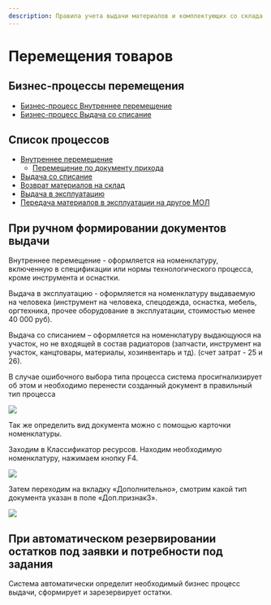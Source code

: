 ```yaml
---
description: Правила учета выдачи материалов и комплектующих со склада
---
```


# Перемещения товаров

## Бизнес-процессы перемещения

* [Бизнес-процесс Внутреннее перемещение](biznes-processy-peremesheniya/bp.vnutrenee-peremeshenie.md)
* [Бизнес-процесс Выдача со списание](biznes-processy-peremesheniya/bp.vydacha-so-spisaniem.md)

## Список процессов

* [Внутреннее перемещение](vnutrennee-peremeshenie/)
  * [Перемещение по документу прихода](vnutrennee-peremeshenie/peremeshenie-po-dokumentu-prikhoda.md)
* [Выдача со списание](untitled/)
* [Возврат материалов на склад](untitled/vozvrat-materialov-na-sklad.md)
* [Выдача в эксплуатацию](materialy-v-ekspluatacii/vydacha-v-ekspluataciyu-1.md)
* [Передача материалов в эксплуатации на другое МОЛ](materialy-v-ekspluatacii/peredacha-drugomu-mol.md)

## **При ручном формировании документов выдачи**

Внутреннее перемещение - оформляется на номенклатуру, включенную в спецификации или нормы технологического процесса, кроме инструмента и оснастки.

Выдача в эксплуатацию - оформляется на номенклатуру выдаваемую на человека (инструмент на человека, спецодежда, оснастка, мебель, оргтехника, прочее оборудование в эксплуатации, стоимостью менее 40 000 руб).

Выдача со списанием – оформляется на номенклатуру выдающуюся на участок, но не входящей в состав радиаторов (запчасти, инструмент на участок, канцтовары, материалы, хозинвентарь и тд). (счет затрат - 25 и 26).

В случае ошибочного выбора типа процесса система просигнализирует об этом и необходимо перенести созданный документ в правильный тип процесса

![](../../.gitbook/assets/0.png)

Так же определить вид документа можно с помощью карточки номенклатуры.

Заходим в Классификатор ресурсов. Находим необходимую номенклатуру, нажимаем кнопку F4.

![](<../../.gitbook/assets/1 (61).png>)

Затем переходим на вкладку «Дополнительно», смотрим какой тип документа указан в поле «Доп.признак3».

![](<../../.gitbook/assets/2 (111).png>)

## При автоматическом резервировании остатков под заявки и потребности под задания

Система автоматически определит необходимый бизнес процесс выдачи, сформирует и зарезервирует остатки.
